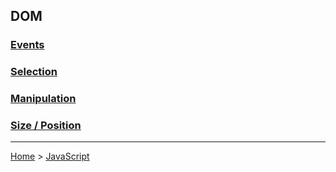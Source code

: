 ## DOM

### [Events](dom-events.md)

### [Selection](dom-selection.md)

### [Manipulation](dom-manipulation.md)

### [Size / Position](dom-size-position.md)

---
[Home](/README.md) > [JavaScript](javascript.md)
